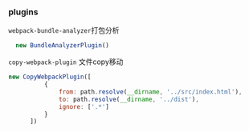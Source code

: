### plugins
  ``webpack-bundle-analyzer``打包分析

```javascript
  new BundleAnalyzerPlugin()
```

  ``copy-webpack-plugin`` 文件copy移动

  ```javascript
  new CopyWebpackPlugin([
            {
                from: path.resolve(__dirname, '../src/index.html'),
                to: path.resolve(__dirname, '../dist'),
                ignore: ['.*']
            }
        ])
  ```